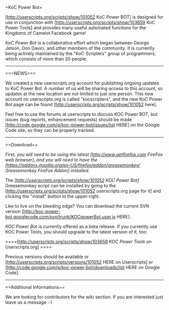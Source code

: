 =KoC Power Bot=

[http://userscripts.org/scripts/show/101052 KoC Power BOT] is designed for use in conjunction with [http://userscripts.org/scripts/show/103659 KoC Power Tools] and provides many useful automated functions for the Kingdoms of Camelot Facebook game! 

*KoC Power Bot* is a collaborative effort which began between George Jetson, Don Davici, and other members of the community. It is currently being actively maintained by the "KoC Scripters" group of programmers, which consists of more than 20 people.

----
===NEWS===

We created a new userscripts.org account for publishing ongoing updates to KoC Power Bot. A number of us will be sharing access to this account, so updates at the new location are not limited to just one person. This new account on userscripts.org is called "kocscripters", and the new KoC Power Bot page can be found [http://userscripts.org/scripts/show/101052 here].

Feel free to use the forums at userscripts to discuss KOC Power BOT, but issues (bug reports, enhancement requests) should be made [http://code.google.com/p/koc-power-bot/issues/list HERE] on the Google Code site, so they can be properly tracked.


----
==Download==

*First, you will need to be using the latest [http://www.getfirefox.com FireFox web browser], and you will need to have the [https://addons.mozilla.org/en-US/firefox/addon/greasemonkey/ Greasemonkey FireFox Addon] installed.*

The *[http://userscripts.org/scripts/show/101052 KOC Power Bot]* Greasemonkey script can be installed by going to the [http://userscripts.org/scripts/show/101052 userscripts.org page for it] and clicking the "install" button in the upper-right. 

Like to live on the bleeding edge? You can download the current SVN version [http://koc-power-bot.googlecode.com/svn/trunk/KOCpowerBot.user.js HERE].

*KOC Power Bot* is currently offered as a beta release. If you currently use KOC Power Tools, you should upgrade to the latest version of it, too:

====[http://userscripts.org/scripts/show/103659  *KOC Power Tools* on Userscripts.org] ====

Previous versions should be available or [http://userscripts.org/scripts/versions/101052 HERE on Userscripts] or [http://code.google.com/p/koc-power-bot/downloads/list HERE on Google Code].

----

==Additional Informations==

We are looking for contributors for the wiki section. If you are interested just leave us a message :-)
